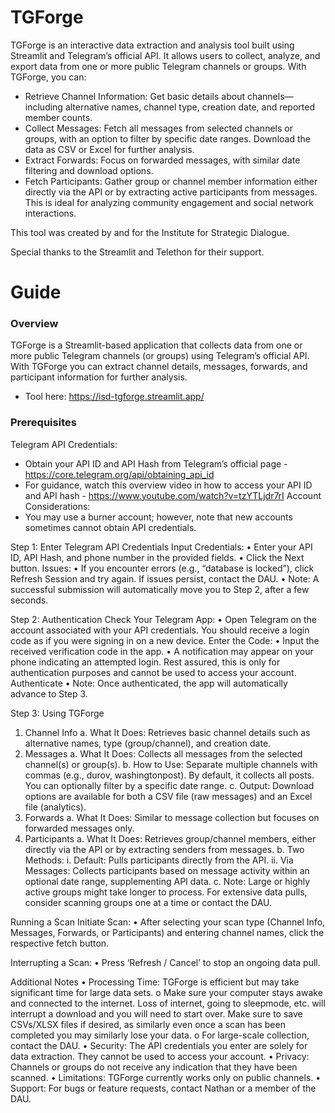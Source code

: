 # TGForge

TGForge is an interactive data extraction and analysis tool built using Streamlit and Telegram’s official API. It allows users to collect, analyze, and export data from one or more public Telegram channels or groups. With TGForge, you can:

- Retrieve Channel Information: Get basic details about channels—including alternative names, channel type, creation date, and reported member counts.
- Collect Messages: Fetch all messages from selected channels or groups, with an option to filter by specific date ranges. Download the data as CSV or Excel for further analysis.
- Extract Forwards: Focus on forwarded messages, with similar date filtering and download options.
- Fetch Participants: Gather group or channel member information either directly via the API or by extracting active participants from messages. This is ideal for analyzing community engagement and social network interactions.

This tool was created by and for the Institute for Strategic Dialogue.

Special thanks to the Streamlit and Telethon for their support.

# Guide
### Overview
TGForge is a Streamlit-based application that collects data from one or more public Telegram channels (or groups) using Telegram’s official API. With TGForge you can extract channel details, messages, forwards, and participant information for further analysis.
- Tool here: https://isd-tgforge.streamlit.app/ 

### Prerequisites
Telegram API Credentials: 
- Obtain your API ID and API Hash from Telegram’s official page - https://core.telegram.org/api/obtaining_api_id
- For guidance, watch this overview video in how to access your API ID and API hash - https://www.youtube.com/watch?v=tzYTLjdr7rI 
Account Considerations:
- You may use a burner account; however, note that new accounts sometimes cannot obtain API credentials.

Step 1: Enter Telegram API Credentials
Input Credentials:
•	Enter your API ID, API Hash, and phone number in the provided fields.
•	Click the Next button.
Issues:
•	If you encounter errors (e.g., “database is locked”), click Refresh Session and try again. If issues persist, contact the DAU.
•	Note: A successful submission will automatically move you to Step 2, after a few seconds.

Step 2: Authentication
Check Your Telegram App:
•	Open Telegram on the account associated with your API credentials. You should receive a login code as if you were signing in on a new device.
Enter the Code:
•	Input the received verification code in the app.
•	A notification may appear on your phone indicating an attempted login. Rest assured, this is only for authentication purposes and cannot be used to access your account.
Authenticate
•	Note: Once authenticated, the app will automatically advance to Step 3.

Step 3: Using TGForge
1)	Channel Info 
a.	What It Does: Retrieves basic channel details such as alternative names, type (group/channel), and creation date.
2)	Messages 
a.	What It Does: Collects all messages from the selected channel(s) or group(s). 
b.	How to Use: Separate multiple channels with commas (e.g., durov, washingtonpost). By default, it collects all posts. You can optionally filter by a specific date range. 
c.	Output: Download options are available for both a CSV file (raw messages) and an Excel file (analytics).
3)	Forwards 
a.	What It Does: Similar to message collection but focuses on forwarded messages only. 
4)	Participants 
a.	What It Does: Retrieves group/channel members, either directly via the API or by extracting senders from messages. 
b.	Two Methods: 
i.	Default: Pulls participants directly from the API. 
ii.	Via Messages: Collects participants based on message activity within an optional date range, supplementing API data. 
c.	Note: Large or highly active groups might take longer to process. For extensive data pulls, consider scanning groups one at a time or contact the DAU.

Running a Scan
Initiate Scan:
•	After selecting your scan type (Channel Info, Messages, Forwards, or Participants) and entering channel names, click the respective fetch button.

Interrupting a Scan:
•	Press ‘Refresh / Cancel’ to stop an ongoing data pull.

Additional Notes
•	Processing Time: TGForge is efficient but may take significant time for large data sets. 
o	Make sure your computer stays awake and connected to the internet. Loss of internet, going to sleepmode, etc. will interrupt a download and you will need to start over. Make sure to save CSVs/XLSX files if desired, as similarly even once a scan has been completed you may similarly lose your data.
o	For large-scale collection, contact the DAU.
•	Security: The API credentials you enter are solely for data extraction. They cannot be used to access your account.
•	Privacy: Channels or groups do not receive any indication that they have been scanned.
•	Limitations: TGForge currently works only on public channels.
•	Support: For bugs or feature requests, contact Nathan or a member of the DAU.
